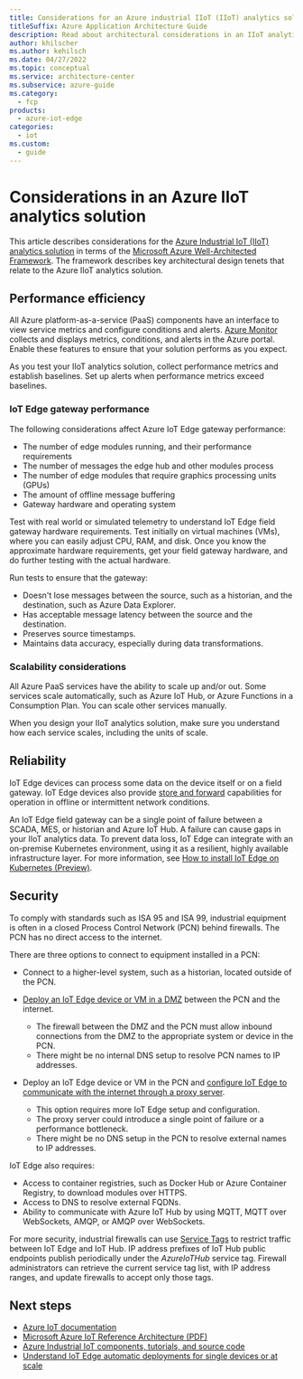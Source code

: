 ```yaml
---
title: Considerations for an Azure industrial IIoT (IIoT) analytics solution
titleSuffix: Azure Application Architecture Guide
description: Read about architectural considerations in an IIoT analytics solution. View discussions about performance, availability, and networking.
author: khilscher
ms.author: kehilsch
ms.date: 04/27/2022
ms.topic: conceptual
ms.service: architecture-center
ms.subservice: azure-guide
ms.category:
  - fcp
products:
  - azure-iot-edge
categories:
  - iot
ms.custom:
  - guide
---
```


# Considerations in an Azure IIoT analytics solution

This article describes considerations for the [Azure Industrial IoT (IIoT) analytics solution](iiot-architecture.yml) in terms of the [Microsoft Azure Well-Architected Framework](/azure/architecture/framework/index). The framework describes key architectural design tenets that relate to the Azure IIoT analytics solution.

## Performance efficiency

All Azure platform-as-a-service (PaaS) components have an interface to view service metrics and configure conditions and alerts. [Azure Monitor](/azure/azure-monitor/overview) collects and displays metrics, conditions, and alerts in the Azure portal. Enable these features to ensure that your solution performs as you expect.

As you test your IIoT analytics solution, collect performance metrics and establish baselines. Set up alerts when performance metrics exceed baselines.

### IoT Edge gateway performance

The following considerations affect Azure IoT Edge gateway performance:

- The number of edge modules running, and their performance requirements
- The number of messages the edge hub and other modules process
- The number of edge modules that require graphics processing units (GPUs)
- The amount of offline message buffering
- Gateway hardware and operating system

Test with real world or simulated telemetry to understand IoT Edge field gateway hardware requirements. Test initially on virtual machines (VMs), where you can easily adjust CPU, RAM, and disk. Once you know the approximate hardware requirements, get your field gateway hardware, and do further testing with the actual hardware.

Run tests to ensure that the gateway:

- Doesn't lose messages between the source, such as a historian, and the destination, such as Azure Data Explorer.
- Has acceptable message latency between the source and the destination.
- Preserves source timestamps.
- Maintains data accuracy, especially during data transformations.

### Scalability considerations

All Azure PaaS services have the ability to scale up and/or out. Some services scale automatically, such as Azure IoT Hub, or Azure Functions in a Consumption Plan. You can scale other services manually.

When you design your IIoT analytics solution, make sure you understand how each service scales, including the units of scale.

## Reliability

IoT Edge devices can process some data on the device itself or on a field gateway. IoT Edge devices also provide [store and forward](https://wikipedia.org/wiki/Store_and_forward) capabilities for operation in offline or intermittent network conditions.

An IoT Edge field gateway can be a single point of failure between a SCADA, MES, or historian and Azure IoT Hub. A failure can cause gaps in your IIoT analytics data. To prevent data loss, IoT Edge can integrate with an on-premise Kubernetes environment, using it as a resilient, highly available infrastructure layer. For more information, see [How to install IoT Edge on Kubernetes (Preview)](/azure/iot-edge/how-to-install-iot-edge-kubernetes).

## Security

To comply with standards such as ISA 95 and ISA 99, industrial equipment is often in a closed Process Control Network (PCN) behind firewalls. The PCN has no direct access to the internet.

There are three options to connect to equipment installed in a PCN:

- Connect to a higher-level system, such as a historian, located outside of the PCN.

- [Deploy an IoT Edge device or VM in a DMZ](../../reference-architectures/dmz/secure-vnet-dmz.yml) between the PCN and the internet.

  - The firewall between the DMZ and the PCN must allow inbound connections from the DMZ to the appropriate system or device in the PCN.
  - There might be no internal DNS setup to resolve PCN names to IP addresses.

- Deploy an IoT Edge device or VM in the PCN and [configure IoT Edge to communicate with the internet through a proxy server](/azure/iot-edge/how-to-configure-proxy-support).

  - This option requires more IoT Edge setup and configuration.
  - The proxy server could introduce a single point of failure or a performance bottleneck.
  - There might be no DNS setup in the PCN to resolve external names to IP addresses.

IoT Edge also requires:

- Access to container registries, such as Docker Hub or Azure Container Registry, to download modules over HTTPS.
- Access to DNS to resolve external FQDNs.
- Ability to communicate with Azure IoT Hub by using MQTT, MQTT over WebSockets, AMQP, or AMQP over WebSockets.

For more security, industrial firewalls can use [Service Tags](/azure/virtual-network/service-tags-overview#service-tags-on-premises) to restrict traffic between IoT Edge and IoT Hub. IP address prefixes of IoT Hub public endpoints publish periodically under the *AzureIoTHub* service tag. Firewall administrators can retrieve the current service tag list, with IP address ranges, and update firewalls to accept only those tags.

## Next steps

- [Azure IoT documentation](/azure/iot-fundamentals)
- [Microsoft Azure IoT Reference Architecture (PDF)](https://aka.ms/iotrefarchitecture)
- [Azure Industrial IoT components, tutorials, and source code](https://azure.github.io/Industrial-IoT)
- [Understand IoT Edge automatic deployments for single devices or at scale](/azure/iot-edge/module-deployment-monitoring)

